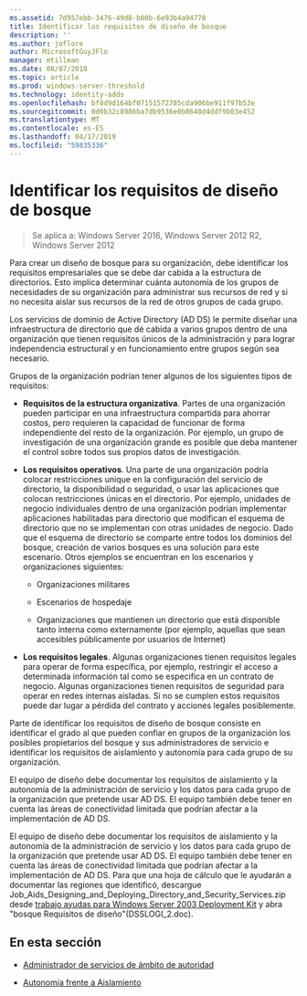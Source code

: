 ```yaml
---
ms.assetid: 7d957ebb-3476-49d8-b00b-6e93b4a94778
title: Identificar los requisitos de diseño de bosque
description: ''
ms.author: joflore
author: MicrosoftGuyJFlo
manager: mtillman
ms.date: 08/07/2018
ms.topic: article
ms.prod: windows-server-threshold
ms.technology: identity-adds
ms.openlocfilehash: bf8d9d164bf07151572785cda906be911f97b53e
ms.sourcegitcommit: 0d0b32c8986ba7db9536e0b8648d4ddf9b03e452
ms.translationtype: MT
ms.contentlocale: es-ES
ms.lasthandoff: 04/17/2019
ms.locfileid: "59835336"
---
```

# <a name="identifying-forest-design-requirements"></a>Identificar los requisitos de diseño de bosque

>Se aplica a: Windows Server 2016, Windows Server 2012 R2, Windows Server 2012

Para crear un diseño de bosque para su organización, debe identificar los requisitos empresariales que se debe dar cabida a la estructura de directorios. Esto implica determinar cuánta autonomía de los grupos de necesidades de su organización para administrar sus recursos de red y si no necesita aislar sus recursos de la red de otros grupos de cada grupo.  
  
Los servicios de dominio de Active Directory (AD DS) le permite diseñar una infraestructura de directorio que dé cabida a varios grupos dentro de una organización que tienen requisitos únicos de la administración y para lograr independencia estructural y en funcionamiento entre grupos según sea necesario.  
  
Grupos de la organización podrían tener algunos de los siguientes tipos de requisitos:  
  
-   **Requisitos de la estructura organizativa**. Partes de una organización pueden participar en una infraestructura compartida para ahorrar costos, pero requieren la capacidad de funcionar de forma independiente del resto de la organización. Por ejemplo, un grupo de investigación de una organización grande es posible que deba mantener el control sobre todos sus propios datos de investigación.  
  
-   **Los requisitos operativos**. Una parte de una organización podría colocar restricciones unique en la configuración del servicio de directorio, la disponibilidad o seguridad, o usar las aplicaciones que colocan restricciones únicas en el directorio. Por ejemplo, unidades de negocio individuales dentro de una organización podrían implementar aplicaciones habilitadas para directorio que modifican el esquema de directorio que no se implementan con otras unidades de negocio. Dado que el esquema de directorio se comparte entre todos los dominios del bosque, creación de varios bosques es una solución para este escenario. Otros ejemplos se encuentran en los escenarios y organizaciones siguientes:  
  
    -   Organizaciones militares  
  
    -   Escenarios de hospedaje  
  
    -   Organizaciones que mantienen un directorio que está disponible tanto interna como externamente (por ejemplo, aquellas que sean accesibles públicamente por usuarios de Internet)  
  
-   **Los requisitos legales**. Algunas organizaciones tienen requisitos legales para operar de forma específica, por ejemplo, restringir el acceso a determinada información tal como se especifica en un contrato de negocio. Algunas organizaciones tienen requisitos de seguridad para operar en redes internas aisladas. Si no se cumplen estos requisitos puede dar lugar a pérdida del contrato y acciones legales posiblemente.  
  
Parte de identificar los requisitos de diseño de bosque consiste en identificar el grado al que pueden confiar en grupos de la organización los posibles propietarios del bosque y sus administradores de servicio e identificar los requisitos de aislamiento y autonomía para cada grupo de su organización.  
  
El equipo de diseño debe documentar los requisitos de aislamiento y la autonomía de la administración de servicio y los datos para cada grupo de la organización que pretende usar AD DS. El equipo también debe tener en cuenta las áreas de conectividad limitada que podrían afectar a la implementación de AD DS.  
  
El equipo de diseño debe documentar los requisitos de aislamiento y la autonomía de la administración de servicio y los datos para cada grupo de la organización que pretende usar AD DS. El equipo también debe tener en cuenta las áreas de conectividad limitada que podrían afectar a la implementación de AD DS. Para que una hoja de cálculo que le ayudarán a documentar las regiones que identificó, descargue Job_Aids_Designing_and_Deploying_Directory_and_Security_Services.zip desde [trabajo ayudas para Windows Server 2003 Deployment Kit](https://go.microsoft.com/fwlink/?LinkID=102558) y abra "bosque Requisitos de diseño"(DSSLOGI_2.doc).  
  
## <a name="in-this-section"></a>En esta sección  
  
-   [Administrador de servicios de ámbito de autoridad](../../ad-ds/plan/Service-Administrator-Scope-of-Authority.md)  
  
-   [Autonomía frente a Aislamiento](../../ad-ds/plan/Autonomy-vs.-Isolation.md)  
